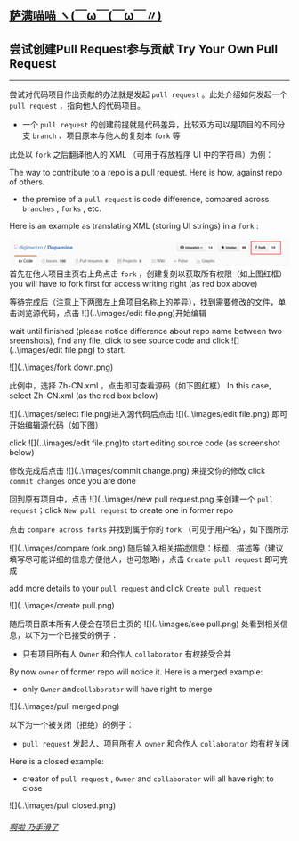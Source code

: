## [萨满喵喵 ヽ(￣ω￣(￣ω￣〃)](https://emlvirus.github.io/)

## 尝试创建Pull Request参与贡献 Try Your Own Pull Request

---

尝试对代码项目作出贡献的办法就是发起 `pull request` 。此处介绍如何发起一个 `pull request` ，指向他人的代码项目。

* 一个 `pull request` 的创建前提就是代码差异，比较双方可以是项目的不同分支 `branch` 、项目原本与他人的复刻本 `fork` 等

此处以 `fork` 之后翻译他人的 XML （可用于存放程序 UI 中的字符串）为例：

The way to contribute to a repo is a pull request. Here is how, against repo of others.

* the premise of a `pull request` is code difference, compared across `branches` ,  `forks` , etc.

Here is an example as translating XML (storing UI strings) in a `fork` :

![](..\images/fork.png) 首先在他人项目主页右上角点击 `fork` ，创建复刻以获取所有权限（如上图红框） you will have to fork first for access writing right (as red box above)

等待完成后（注意上下两图左上角项目名称上的差异），找到需要修改的文件，单击浏览源代码，点击 ![](..\images/edit file.png)开始编辑

wait until finished (please notice difference about repo name between two sreenshots), find any file, click to see source code and click ![](..\images/edit file.png) to start.

![](..\images/fork down.png)

此例中，选择 Zh-CN.xml ，点击即可查看源码（如下图红框） In this case, select Zh-CN.xml (as the red box below)

![](..\images/select file.png)进入源代码后点击 ![](..\images/edit file.png) 即可开始编辑源代码（如下图）

click ![](..\images/edit file.png)to start editing source code (as screenshot below)

修改完成后点击 ![](..\images/commit change.png) 来提交你的修改 click `commit changes` once you are done

回到原有项目中，点击 ![](..\images/new pull request.png 来创建一个 `pull request`；click `New pull request` to create one in former repo

点击 `compare across forks` 并找到属于你的 `fork` （可见于用户名），如下图所示

![](..\images/compare fork.png) 随后输入相关描述信息：标题、描述等（建议填写尽可能详细的信息方便他人，也可忽略），点击 `Create pull request` 即可完成

add more details to your `pull request` and click `Create pull request`

![](..\images/create pull.png)

随后项目原本所有人便会在项目主页的 ![](..\images/see pull.png) 处看到相关信息，以下为一个已接受的例子：

* 只有项目所有人 `Owner` 和合作人 `collaborator` 有权接受合并

By now `owner` of former repo will notice it. Here is a merged example:

* only `Owner` and`collaborator` will have right to merge

![](..\images/pull merged.png)

以下为一个被关闭（拒绝）的例子：

* `pull request` 发起人、项目所有人 `owner` 和合作人 `collaborator` 均有权关闭

Here is a closed example:

* creator of `pull request` , `Owner` and `collaborator` will all have right to close

![](..\images/pull closed.png)

###### [啊啦 乃手滑了](..\index.html#table-of-contents)
